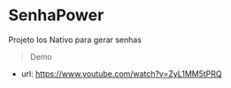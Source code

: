 # SenhaPower
Projeto Ios Nativo para gerar senhas

> Demo

* url:
https://www.youtube.com/watch?v=ZyL1MM5tPRQ

